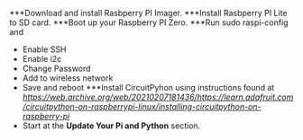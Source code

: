***Download and install Rasbperry PI Imager.
***Install Rasbperry PI Lite to SD card.
***Boot up your Raspberry PI Zero.
***Run sudo raspi-config and
- Enable SSH
- Enable i2c
- Change Password
- Add to wireless network
- Save and reboot
***Install CircuitPyhon using instructions found at *https://web.archive.org/web/20210207181436/https://learn.adafruit.com/circuitpython-on-raspberrypi-linux/installing-circuitpython-on-raspberry-pi*
- Start at the **Update Your Pi and Python** section.
